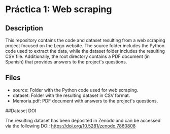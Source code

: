 # Práctica 1: Web scraping

## Description

This repository contains the code and dataset resulting from a web scraping project focused on the Lego website. The source folder includes the Python code used to extract the data, while the dataset folder includes the resulting CSV file. Additionally, the root directory contains a PDF document (in Spanish) that provides answers to the project's questions.

## Files

* source: Folder with the Python code used for web scraping.
* dataset: Folder with the resulting dataset in CSV format.
* Memoria.pdf: PDF document with answers to the project's questions.

##Dataset DOI

The resulting dataset has been deposited in Zenodo and can be accessed via the following DOI: https://doi.org/10.5281/zenodo.7860808
